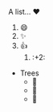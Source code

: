 A list... :heart:
1. :smile:
2. :sparkles:
3. :+1:
   1. :+2:
   
* Trees
  * :palm_tree:
  * :christmas_tree:
  * :tanabata_tree:
